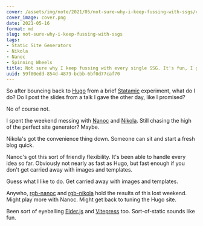 ```yaml
---
cover: /assets/img/note/2021/05/not-sure-why-i-keep-fussing-with-ssgs/cover.png
cover_image: cover.png
date: 2021-05-16
format: md
slug: not-sure-why-i-keep-fussing-with-ssgs
tags:
- Static Site Generators
- Nikola
- Nanoc
- Spinning Wheels
title: Not sure why I keep fussing with every single SSG. It's fun, I guess?
uuid: 59f00edd-854d-4879-bcbb-6bf0d77caf70
---
```


[Statamic]: /tags/statamic
[Hugo]: /tags/hugo
[Nanoc]: https://nanoc.app
[Nikola]: https://getnikola.com
[rgb-nanoc]: https://github.com/brianwisti/rgb-nanoc
[rgb-nikola]: https://github.com/brianwisti/rgb-nikola

So after bouncing back to [Hugo][] from a brief [Statamic][] experiment, what do I do?
Do I post the slides from a talk I gave the other day, like I promised?

No of course not.

I spent the weekend messing with [Nanoc][] and [Nikola][].
Still chasing the high of the perfect site generator?
Maybe.

Nikola's got the convenience thing down.
Someone can sit and start a fresh blog quick.

Nanoc's got this sort of friendly flexibility.
It's been able to handle every idea so far.
Obviously not nearly as fast as Hugo, but fast enough if you don't get carried away with images and templates.

Guess what I like to do.
Get carried away with images and templates.

[Elder.js]: https://elderguide.com/tech/elderjs/
[Vitepress]: https://vitepress.vuejs.org/

Anywho, [rgb-nanoc][] and [rgb-nikola][] hold the results of this lost weekend.
Might play more with Nanoc.
Might get back to tuning the Hugo site.

Been sort of eyeballing [Elder.js][] and [Vitepress][] too.
Sort-of-static sounds like fun.